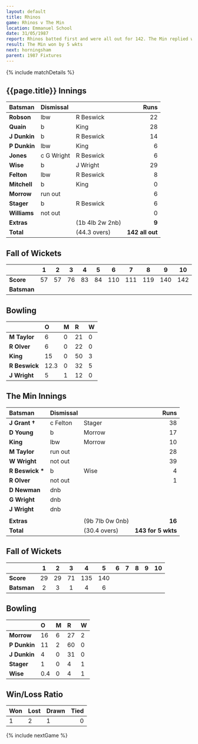 ```yaml
---
layout: default
title: Rhinos
game: Rhinos v The Min
location: Emmanuel School
date: 31/05/1987
report: Rhinos batted first and were all out for 142. The Min replied with 143 for 5 wkts
result: The Min won by 5 wkts
next: horningsham
parent: 1987 Fixtures
---
```


{% include matchDetails %}

## {{page.title}} Innings

| Batsman | Dismissal |  | Runs |
|:---|:---|---|---:|
| **Robson** | lbw | R Beswick | 22 |
| **Quain** | b | King | 28 |
| **J Dunkin** | b | R Beswick | 14 |
| **P Dunkin** | lbw | King | 6 |
| **Jones** | c G Wright | R Beswick | 6 |
| **Wise** | b | J Wright | 29 |
| **Felton** | lbw | R Beswick | 8 |
| **Mitchell** | b | King | 0 |
| **Morrow** | run out |  | 6 |
| **Stager** | b | R Beswick | 6 |
| **Williams** | not out |  | 0 |
| **Extras** | | (1b 4lb 2w 2nb) | **9** |
| **Total** | | (44.3 overs) | **142 all out** |

## Fall of Wickets

| | 1 | 2 | 3 | 4 | 5 | 6 | 7 | 8 | 9 | 10 |
|---|:---:|:---:|:---:|:---:|:---:|:---:|:---:|:---:|:---:|:---:|
| **Score** | 57 | 57 | 76 | 83 | 84 | 110 | 111 | 119 | 140 | 142 |
| **Batsman** |  |  |  |  |  |  |  |  |  |  |

## Bowling

| | O | M | R | W |
|---|:---|:---|:---|:---|
| **M Taylor** | 6 | 0 | 21 | 0 |
| **R Olver** | 6 | 0 | 22 | 0 |
| **King** | 15 | 0 | 50 | 3 |
| **R Beswick** | 12.3 | 0 | 32 | 5 |
| **J Wright** | 5 | 1 | 12 | 0 |

## The Min Innings

| Batsman | Dismissal |  | Runs |
|:---|:---|---|---:|
| **J Grant &#8224;** | c Felton | Stager | 38 |
| **D Young** | b | Morrow | 17 |
| **King** | lbw | Morrow | 10 |
| **M Taylor** | run out |  | 28 |
| **W Wright** | not out |  | 39 |
| **R Beswick &#42;** | b | Wise | 4 |
| **R Olver** | not out |   | 1 |
| **D Newman** | dnb |  |  |
| **G Wright** | dnb |  |  |
| **J Wright** | dnb |  |  |
|  |  |  |  |
| **Extras** | | (9b 7lb 0w 0nb) | **16** |
| **Total** | | (30.4 overs) | **143 for 5 wkts** |

## Fall of Wickets

| | 1 | 2 | 3 | 4 | 5 | 6 | 7 | 8 | 9 | 10 |
|---|:---:|:---:|:---:|:---:|:---:|:---:|:---:|:---:|:---:|:---:|
| **Score** | 29 | 29 | 71 | 135 | 140 |  |  |  |  |  |
| **Batsman** | 2 | 3 | 1 | 4 | 6 |  |  |  |  |  |

## Bowling

| | O | M | R | W |
|---|:---|:---|:---|:---|
| **Morrow** | 16 | 6 | 27 | 2 |
| **P Dunkin** | 11 | 2 | 60 | 0 |
| **J Dunkin** | 4 | 0 | 31 | 0 |
| **Stager** | 1 | 0 | 4 | 1 |
| **Wise** | 0.4 | 0 | 4 | 1 |

## Win/Loss Ratio

| Won | Lost | Drawn | Tied |
|:---|:---|:---|---:|
| 1 | 2 | 1 | 0 |

{% include nextGame %}